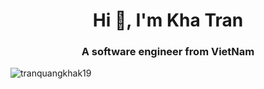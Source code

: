 <h1 align="center">Hi 👋, I'm Kha Tran</h1>
<h3 align="center">A software engineer from VietNam</h3>

<p align="left"> <img src="https://komarev.com/ghpvc/?username=tranquangkhak19&label=Profile%20views&color=0e75b6&style=flat" alt="tranquangkhak19" /> </p>
